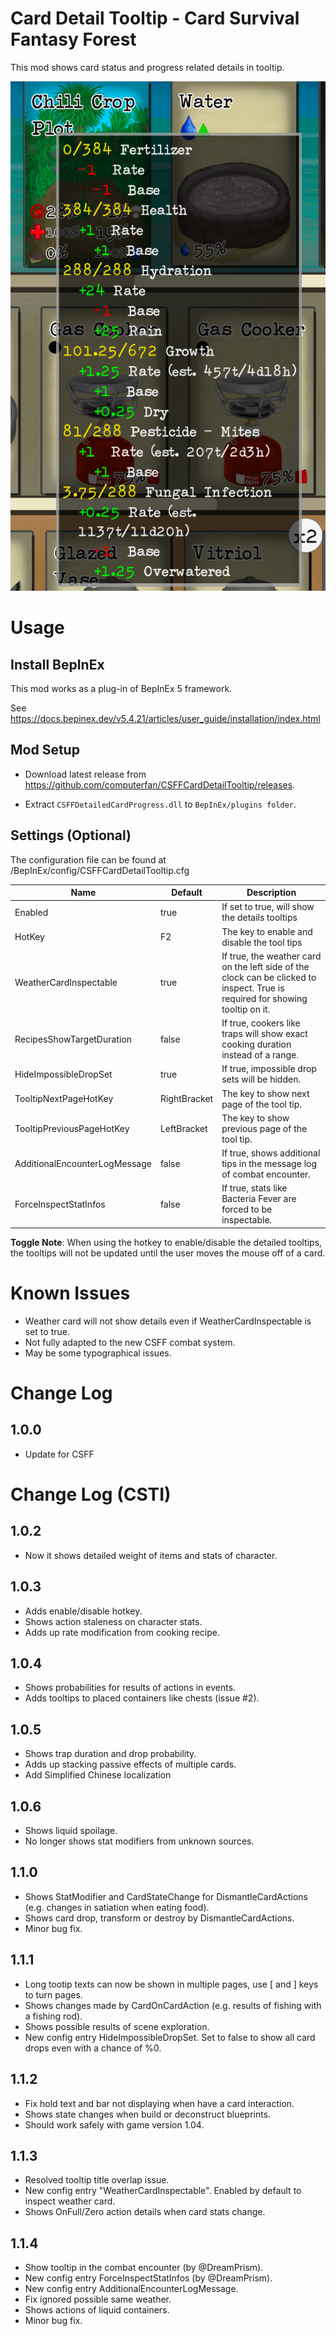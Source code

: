 # Card Detail Tooltip - Card Survival Fantasy Forest

This mod shows card status and progress related details in tooltip.

![Preview](pic/screenshot1.png)

# Usage

## Install BepInEx

This mod works as a plug-in of BepInEx 5 framework.

See <https://docs.bepinex.dev/v5.4.21/articles/user_guide/installation/index.html>

## Mod Setup

- Download latest release from <https://github.com/computerfan/CSFFCardDetailTooltip/releases>. 

- Extract `CSFFDetailedCardProgress.dll` to `BepInEx/plugins folder`.

## Settings (Optional)

The configuration file can be found at /BepInEx/config/CSFFCardDetailTooltip.cfg

|Name|Default|Description|
|--|--|--|
|Enabled|true|If set to true, will show the details tooltips|
|HotKey|F2|The key to enable and disable the tool tips|
|WeatherCardInspectable|true|If true, the weather card on the left side of the clock can be clicked to inspect. True is required for showing tooltip on it.|
|RecipesShowTargetDuration|false|If true, cookers like traps will show exact cooking duration instead of a range.|
|HideImpossibleDropSet|true|If true, impossible drop sets will be hidden.|
|TooltipNextPageHotKey|RightBracket|The key to show next page of the tool tip.|
|TooltipPreviousPageHotKey|LeftBracket|The key to show previous page of the tool tip.|
|AdditionalEncounterLogMessage|false|If true, shows additional tips in the message log of combat encounter.|
|ForceInspectStatInfos|false|If true, stats like Bacteria Fever are forced to be inspectable.|

__Toggle Note__: When using the hotkey to enable/disable the detailed tooltips, the tooltips will not be updated until the user moves the mouse off of a card.

# Known Issues

- Weather card will not show details even if WeatherCardInspectable is set to true.
- Not fully adapted to the new CSFF combat system.
- May be some typographical issues.

# Change Log

## 1.0.0
- Update for CSFF

# Change Log (CSTI)

## 1.0.2
- Now it shows detailed weight of items and stats of character.

## 1.0.3 
- Adds enable/disable hotkey.
- Shows action staleness on character stats.
- Adds up rate modification from cooking recipe.

## 1.0.4
- Shows probabilities for results of actions in events.
- Adds tooltips to placed containers like chests (issue #2).

## 1.0.5
- Shows trap duration and drop probability.
- Adds up stacking passive effects of multiple cards.
- Add Simplified Chinese localization

## 1.0.6
- Shows liquid spoilage.
- No longer shows stat modifiers from unknown sources.

## 1.1.0
- Shows StatModifier and CardStateChange for DismantleCardActions (e.g. changes in satiation when eating food).
- Shows card drop, transform or destroy by DismantleCardActions.
- Minor bug fix.

## 1.1.1
- Long tootip texts can now be shown in multiple pages, use [ and ] keys to turn pages.
- Shows changes made by CardOnCardAction (e.g. results of fishing with a fishing rod).
- Shows possible results of scene exploration.
- New config entry HideImpossibleDropSet. Set to false to show all card drops even with a chance of %0.

## 1.1.2
- Fix hold text and bar not displaying when have a card interaction.
- Shows state changes when build or deconstruct blueprints.
- Should work safely with game version 1.04.

## 1.1.3
- Resolved tooltip title overlap issue.
- New config entry "WeatherCardInspectable". Enabled by default to inspect weather card.
- Shows OnFull/Zero action details when card stats change.

## 1.1.4
- Show tooltip in the combat encounter (by @DreamPrism).
- New config entry ForceInspectStatInfos (by @DreamPrism).
- New config entry AdditionalEncounterLogMessage.
- Fix ignored possible same weather.
- Shows actions of liquid containers.
- Minor bug fix.

